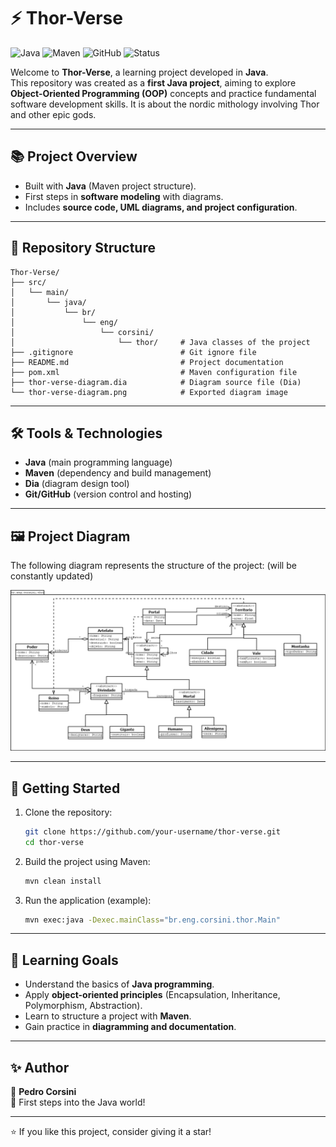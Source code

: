 
# ⚡ Thor-Verse

![Java](https://img.shields.io/badge/Java-ED8B00?style=for-the-badge&logo=openjdk&logoColor=white)
![Maven](https://img.shields.io/badge/Maven-C71A36?style=for-the-badge&logo=apache-maven&logoColor=white)
![GitHub](https://img.shields.io/badge/GitHub-100000?style=for-the-badge&logo=github&logoColor=white)
![Status](https://img.shields.io/badge/status-learning-blue?style=for-the-badge)

Welcome to **Thor-Verse**, a learning project developed in **Java**.  
This repository was created as a **first Java project**, aiming to explore **Object-Oriented Programming (OOP)** concepts and practice fundamental software development skills. It is about the nordic mithology involving Thor and other epic gods.

---

## 📚 Project Overview

- Built with **Java** (Maven project structure).
- First steps in **software modeling** with diagrams.
- Includes **source code, UML diagrams, and project configuration**.

---

## 📂 Repository Structure

```plaintext
Thor-Verse/
├── src/
│   └── main/
│       └── java/
│           └── br/
│               └── eng/
│                   └── corsini/
│                       └── thor/     # Java classes of the project
├── .gitignore                        # Git ignore file
├── README.md                         # Project documentation
├── pom.xml                           # Maven configuration file
├── thor-verse-diagram.dia            # Diagram source file (Dia)
└── thor-verse-diagram.png            # Exported diagram image
```

---

## 🛠️ Tools & Technologies

- **Java** (main programming language)
- **Maven** (dependency and build management)
- **Dia** (diagram design tool)
- **Git/GitHub** (version control and hosting)

---

## 🖼️ Project Diagram

The following diagram represents the structure of the project: (will be constantly updated)

![Thor-Verse Diagram](assets/thor-verse-diagram.png)

---

## 🚀 Getting Started

1. Clone the repository:
   ```bash
   git clone https://github.com/your-username/thor-verse.git
   cd thor-verse
   ```

2. Build the project using Maven:
   ```bash
   mvn clean install
   ```

3. Run the application (example):
   ```bash
   mvn exec:java -Dexec.mainClass="br.eng.corsini.thor.Main"
   ```

---

## 🎯 Learning Goals

- Understand the basics of **Java programming**.
- Apply **object-oriented principles** (Encapsulation, Inheritance, Polymorphism, Abstraction).
- Learn to structure a project with **Maven**.
- Gain practice in **diagramming and documentation**.

---

## ✨ Author

👤 **Pedro Corsini**  
📌 First steps into the Java world!

---

⭐ If you like this project, consider giving it a star!  
